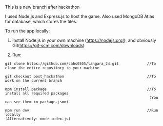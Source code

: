 This is a new branch after hackathon

I used Node.js and Express.js to host the game.
Also used MongoDB Atlas for database, which stores the files.


To run the app locally:

1. Install Node.js in your own machine (https://nodejs.org/), and obviously Git(https://git-scm.com/downloads)

2. Run:
   
```
git clone https://github.com/cahs0505/langara_24.git             //To clone the entire repository to your machine

git checkout post_hackathon                                      //To work on the current branch

npm install package                                              //To install all required packages
                                                                  (You can see them in package.json)

npm run dev                                                      //Run locally
(Alternatively: node index.js)

```

